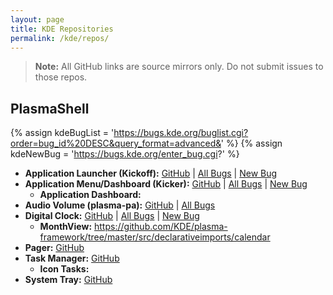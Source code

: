 ```yaml
---
layout: page
title: KDE Repositories
permalink: /kde/repos/
---
```


> **Note:** All GitHub links are source mirrors only. Do not submit issues to those repos.

## PlasmaShell

{% assign kdeBugList = 'https://bugs.kde.org/buglist.cgi?order=bug_id%20DESC&query_format=advanced&' %}
{% assign kdeNewBug = 'https://bugs.kde.org/enter_bug.cgi?' %}

* **Application Launcher (Kickoff):** [GitHub](https://github.com/KDE/plasma-desktop/blob/master/applets/kickoff/) | [All Bugs]({{kdeBugList}}product=plasmashell&component=Application%20Launcher%20%28Kickoff%29&list_id=1406061) | [New Bug]({{kdeNewBug}}product=plasmashell&component=Application%20Launcher%20%28Kickoff%29)
* **Application Menu/Dashboard (Kicker):** [GitHub](https://github.com/KDE/plasma-desktop/blob/master/applets/kicker/) | [All Bugs]({{kdeBugList}}product=plasmashell&component=Application%20Menu%20%28Kicker%29&list_id=1406061) | [New Bug]({{kdeNewBug}}product=plasmashell&component=Application%20Menu%20%28Kicker%29)
    * **Application Dashboard:** 
* **Audio Volume (plasma-pa):** [GitHub](https://github.com/KDE/plasma-pa) | [All Bugs]({{kdeBugList}}product=plasma-pa&list_id=1406062)
* **Digital Clock:** [GitHub](https://github.com/KDE/plasma-desktop/blob/master/applets/kicker/) | [All Bugs]({{kdeBugList}}product=plasmashell&component=Digital%20Clock&list_id=1406061) |  [New Bug]({{kdeNewBug}}product=plasmashell&component=Digital%20Clock)
    * **MonthView:** <https://github.com/KDE/plasma-framework/tree/master/src/declarativeimports/calendar>
* **Pager:** [GitHub](https://github.com/KDE/plasma-desktop/blob/master/applets/pager/)
* **Task Manager:** [GitHub](https://github.com/KDE/plasma-desktop/blob/master/applets/taskmanager/)
    * **Icon Tasks:** 
* **System Tray:** [GitHub](https://github.com/KDE/plasma-workspace/tree/master/applets/systemtray/)
